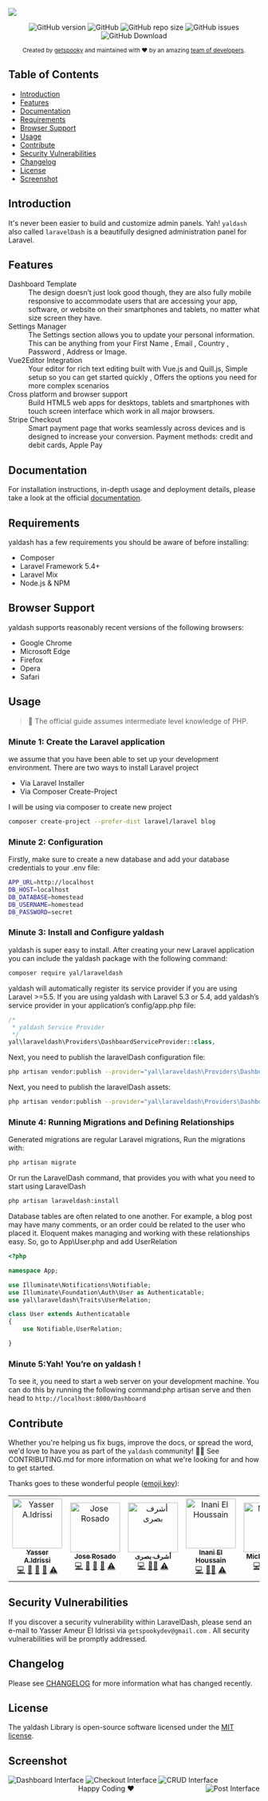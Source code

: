 <p style="text-align=center;">
<img src="docs/screens/Hello.png">
</p>

<p align="center">
<img alt="GitHub version" src="https://img.shields.io/github/v/release/getspooky/laravelDash?style=for-the-badge">
<img alt="GitHub" src="https://img.shields.io/github/license/getspooky/laraveldash?style=for-the-badge">
<img alt="GitHub repo size" src="https://img.shields.io/github/repo-size/getspooky/laravelDash?style=for-the-badge">
<img alt="GitHub issues" src="https://img.shields.io/github/issues/getspooky/laravelDash?style=for-the-badge">
<img alt="GitHub Download" src="https://img.shields.io/packagist/dt/yal/laraveldash?style=for-the-badge">
</p>

<div align="center">
  <sub>Created by <a href="https://github.com/getspooky">getspooky</a> and maintained with ❤️ by an amazing <a href="https://github.com/getspooky/laravelDash/graphs/contributors">team of developers</a>.</sub>
</div>

## Table of Contents

- [Introduction](#Introduction)
- [Features](#Features)
- [Documentation](#Documentation)
- [Requirements](#Requirements)
- [Browser Support](#Browser-Support)
- [Usage](#Usage)
- [Contribute](#Contribute)
- [Security Vulnerabilities](#Security-Vulnerabilities)
- [Changelog](#changelog)
- [License](#license)
- [Screenshot](#Screenshot) 

## Introduction

It's never been easier to build and customize admin panels. Yah! `yaldash` also called `laravelDash` is a beautifully designed administration panel for Laravel.

## Features

<dl>
  <dt>Dashboard Template</dt>
  <dd>The design doesn’t just look good though, they are also fully mobile responsive to accommodate users that are accessing your app, software, or website on their smartphones and tablets, no matter what size screen they have.</dd>
  <dt>Settings Manager</dt>
  <dd>The Settings section allows you to update your personal information. This can be anything from your First Name , Email , Country , Password , Address or Image.</dd>
  <dt>Vue2Editor Integration</dt>
  <dd>Your editor for rich text editing built with Vue.js and Quill.js, Simple setup so you can get started quickly , Offers the options you need for more complex scenarios</dd>
  <dt>Cross platform and browser support</dt>
  <dd>Build HTML5 web apps for desktops, tablets and smartphones with touch screen interface which work in all major browsers.</dd>
  <dt>Stripe Checkout</dt>
  <dd>Smart payment page that works seamlessly across devices and is designed to increase your conversion.
Payment methods: credit and debit cards, Apple Pay</dd>
</dl>

## Documentation

For installation instructions, in-depth usage and deployment details, please take a look at the official [documentation](https://getspooky.github.io/yaldash/#/).

## Requirements

yaldash has a few requirements you should be aware of before installing:

- Composer
- Laravel Framework 5.4+
- Laravel Mix
- Node.js & NPM

## Browser Support

yaldash supports reasonably recent versions of the following browsers:

- Google Chrome
- Microsoft Edge
- Firefox
- Opera
- Safari

## Usage

> 🚨 The official guide assumes intermediate level knowledge of PHP.

### Minute 1: Create the Laravel application

we assume that you have been able to set up your development environment. There are two ways to install Laravel project

- Via Laravel Installer
- Via Composer Create-Project

I will be using via composer to create new project

```sh
composer create-project --prefer-dist laravel/laravel blog
```

### Minute 2: Configuration

Firstly, make sure to create a new database and add your database credentials to your .env file:

```sh
APP_URL=http://localhost
DB_HOST=localhost
DB_DATABASE=homestead
DB_USERNAME=homestead
DB_PASSWORD=secret
```

### Minute 3: Install and Configure yaldash

yaldash is super easy to install. After creating your new Laravel application you can include the yaldash package with the following command:

```sh
composer require yal/laraveldash
```

yaldash will automatically register its service provider if you are using Laravel >=5.5. If you are using yaldash with Laravel 5.3 or 5.4, add yaldash’s service provider in your application’s config/app.php file:

```php
/*
 * yaldash Service Provider
 */
yal\laraveldash\Providers\DashboardServiceProvider::class,
```

Next, you need to publish the laravelDash configuration file:

```sh
php artisan vendor:publish --provider="yal\laraveldash\Providers\DashboardServiceProvider" --tag="config"
```

Next, you need to publish the laravelDash assets:

```sh
php artisan vendor:publish --provider="yal\laraveldash\Providers\DashboardServiceProvider" --tag="laravelDash-assets"
```

### Minute 4: Running Migrations and Defining Relationships

Generated migrations are regular Laravel migrations, Run the migrations with:

```sh
php artisan migrate
```

Or run the LaravelDash command, that provides you with what you need to start using LaravelDash

```sh
php artisan laraveldash:install
```

Database tables are often related to one another. For example, a blog post may have many comments, or an order could be related to the user who placed it. Eloquent makes managing and working with these relationships easy. So, go to App\User.php and add UserRelation

```php
<?php

namespace App;

use Illuminate\Notifications\Notifiable;
use Illuminate\Foundation\Auth\User as Authenticatable;
use yal\laraveldash\Traits\UserRelation;

class User extends Authenticatable
{
    use Notifiable,UserRelation;

}
```

### Minute 5:Yah! You’re on yaldash !

To see it, you need to start a web server on your development machine. You can do this by running the following command:php artisan serve and then head to `http://localhost:8000/Dashboard`

## Contribute

Whether you're helping us fix bugs, improve the docs, or spread the word, we'd love to have you as part of the `yaldash` community! 💪💜 See CONTRIBUTING.md for more information on what we're looking for and how to get started.

Thanks goes to these wonderful people ([emoji key](https://allcontributors.org/docs/en/emoji-key)):

<!-- ALL-CONTRIBUTORS-LIST:START - Do not remove or modify this section -->
<!-- prettier-ignore -->
<table><tr><td align="center"><a href="https://github.com/getspooky"><img src="https://avatars1.githubusercontent.com/u/37160072?s=460&u=6578a0a9d158c7ecb0afa5e8c9ec13194e736b3e&v=4" width="100px;" alt="Yasser A.Idrissi"/><br /><sub><b>Yasser A.Idrissi</b></sub></a><br /><a href="https://github.com/getspooky/laravelDash" title="Code">💻</a> <a href="" title="Documentation">📖</a> <a href="#ideas" title="Ideas, Planning, & Feedback">🤔</a> <a href="#review" title="Reviewed Pull Requests">👀</a> <a href="" title="Tests">⚠️</a><td align="center"><a href="https://github.com/oliuz"><img src="https://avatars0.githubusercontent.com/u/5214293?s=460&u=bf2f7042aa5aff6d9e598d2bdc5706171a46541e&v=4" width="100px;" alt="Jose Rosado
"/><br /><sub><b>Jose Rosado</b></sub></a><br /><a href="https://github.com/getspooky/laravelDash" title="Code">💻</a> <a href="" title="Documentation">📖</a> <a href="#ideas" title="Ideas, Planning, & Feedback">🤔</a> <a href="#review" title="Reviewed Pull Requests">👀</a> <a href="" title="Tests">⚠️</a></td><td align="center"><a href="https://github.com/AshrafBasry"><img src="https://avatars3.githubusercontent.com/u/20860869?s=460&u=5ed9804c468b6312194b4d18017a7a9cb4361194&v=4" width="100px;" alt="أشرف بصرى
"/><br /><sub><b>أشرف بصرى</b></sub></a><br /><a href="https://github.com/getspooky/laravelDash" title="Code">💻</a> <a href="" title="Documentation">📖</a><a href="#review" title="Reviewed Pull Requests">👀</a> <a href="" title="Tests">⚠️</a></td><td align="center"><a href="https://github.com/akiyamaSM"><img src="https://avatars3.githubusercontent.com/u/12276076?s=460&u=64036817c1b2c2cd7d3b82ff69245322597f742a&v=4" width="100px;" alt="
Inani El Houssain"/><br /><sub><b>Inani El Houssain</b></sub></a><br /><a href="https://github.com/getspooky/laravelDash" title="Code">💻</a> <a href="" title="Documentation">📖</a><a href="#review" title="Reviewed Pull Requests">👀</a> <a href="" title="Tests">⚠️</a></td><td align="center"><a href="https://github.com/oliuz"><img src="https://avatars2.githubusercontent.com/u/6394329?s=460&u=bdad77a5398031d30923d71fcc2f5afa80459ab1&v=4" width="100px;" alt="Michael Millis"/><br /><sub><b>Michael Millis</b></sub></a><br /><a href="https://github.com/getspooky/laravelDash" title="Code">💻</a> <a href="" title="Documentation">📖</a><a href="#review" title="Reviewed Pull Requests">👀</a> <a href="" title="Tests">⚠️</a></td><td align="center"><a href="https://github.com/u98"><img src="https://avatars3.githubusercontent.com/u/29244975?s=460&v=4" width="100px;" alt="Uchinka"/><br /><sub><b>Uchinka</b></sub></a><br /><a href="https://github.com/getspooky/laravelDash" title="Code">💻</a> <a href="" title="Documentation">📖</a><a href="#review" title="Reviewed Pull Requests">👀</a> <a href="" title="Tests">⚠️</a></td><td align="center"><a href="https://github.com/nikoandpiko"><img src="https://avatars2.githubusercontent.com/u/54879724?s=460&u=b0d85f45a7bab8a8ec522838e8110951139cfb7d&v=4" width="100px;" alt="nikoandpiko
"/><br /><sub><b>ローマ　ニコラス</b></sub></a><br /><a href="https://github.com/nikoandpiko" title="Code">💻</a> <a href="" title="Documentation">📖</a><a href="#review" title="Reviewed Pull Requests">👀</a> <a href="" title="Tests">⚠️</a></td></tr></table>
<!-- ALL-CONTRIBUTORS-LIST:END -->

## Security Vulnerabilities

If you discover a security vulnerability within LaravelDash, please send an e-mail to Yasser Ameur El Idrissi via `getspookydev@gmail.com` . All security vulnerabilities will be promptly addressed.

## Changelog

Please see [CHANGELOG](CHANGELOG.md) for more information what has changed recently.

## License

The yaldash Library is open-source software licensed under the [MIT license](https://opensource.org/licenses/MIT).

## Screenshot

<img src="./docs/screens/Dashboard-Interface.jpg"  alt="Dashboard Interface">
<img src="./docs/screens/Checkout-Interface.jpg" alt="Checkout Interface">
<img src="./docs/screens/CRUD-Interface.png" alt="CRUD Interface">
<img src="./docs/screens/Post-Interface.jpg" align="right" alt="Post Interface">

<div align="center">
   Happy Coding ❤️
</div>
